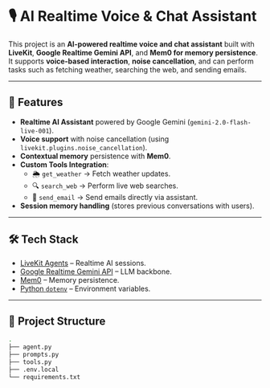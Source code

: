 # 🎙️ AI Realtime Voice & Chat Assistant  

This project is an **AI-powered realtime voice and chat assistant** built with **LiveKit**, **Google Realtime Gemini API**, and **Mem0 for memory persistence**.  
It supports **voice-based interaction**, **noise cancellation**, and can perform tasks such as fetching weather, searching the web, and sending emails.  

---

## 🚀 Features  

- **Realtime AI Assistant** powered by Google Gemini (`gemini-2.0-flash-live-001`).  
- **Voice support** with noise cancellation (using `livekit.plugins.noise_cancellation`).  
- **Contextual memory** persistence with **Mem0**.  
- **Custom Tools Integration**:  
  - 🌦️ `get_weather` → Fetch weather updates.  
  - 🔍 `search_web` → Perform live web searches.  
  - 📧 `send_email` → Send emails directly via assistant.  
- **Session memory handling** (stores previous conversations with users).  

---

## 🛠️ Tech Stack  

- [LiveKit Agents](https://docs.livekit.io/agents/) – Realtime AI sessions.  
- [Google Realtime Gemini API](https://ai.google.dev/) – LLM backbone.  
- [Mem0](https://mem0.ai) – Memory persistence.  
- [Python `dotenv`](https://pypi.org/project/python-dotenv/) – Environment variables.  

---

## 📂 Project Structure  

```bash
.
├── agent.py              
├── prompts.py           
├── tools.py             
├── .env.local           
└── requirements.txt     
